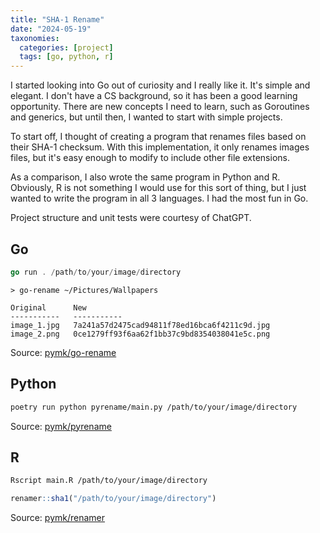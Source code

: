```yaml
---
title: "SHA-1 Rename"
date: "2024-05-19"
taxonomies:
  categories: [project]
  tags: [go, python, r]
---
```


I started looking into Go out of curiosity and I really like it. It's simple and elegant. I don't have a CS background, so it has been a good learning opportunity. There are new concepts I need to learn, such as Goroutines and generics, but until then, I wanted to start with simple projects.

To start off, I thought of creating a program that renames files based on their SHA-1 checksum. With this implementation, it only renames images files, but it's easy enough to modify to include other file extensions.

As a comparison, I also wrote the same program in Python and R. Obviously, R is not something I would use for this sort of thing, but I just wanted to write the program in all 3 languages. I had the most fun in Go.

Project structure and unit tests were courtesy of ChatGPT.

## Go

```go
go run . /path/to/your/image/directory
```

```
> go-rename ~/Pictures/Wallpapers

Original      New
-----------   -----------
image_1.jpg   7a241a57d2475cad94811f78ed16bca6f4211c9d.jpg
image_2.png   0ce1279ff93f6aa62f1bb37c9bd8354038041e5c.png
```

Source: [pymk/go-rename](https://github.com/pymk/go-rename)

## Python

```sh
poetry run python pyrename/main.py /path/to/your/image/directory
```

Source: [pymk/pyrename](https://github.com/pymk/pyrename)

## R

```sh
Rscript main.R /path/to/your/image/directory
```

```r
renamer::sha1("/path/to/your/image/directory")
```

Source: [pymk/renamer](https://github.com/pymk/renamer)
